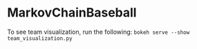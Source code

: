 # MarkovChainBaseball

To see team visualization, run the following:
`bokeh serve --show team_visualization.py`

